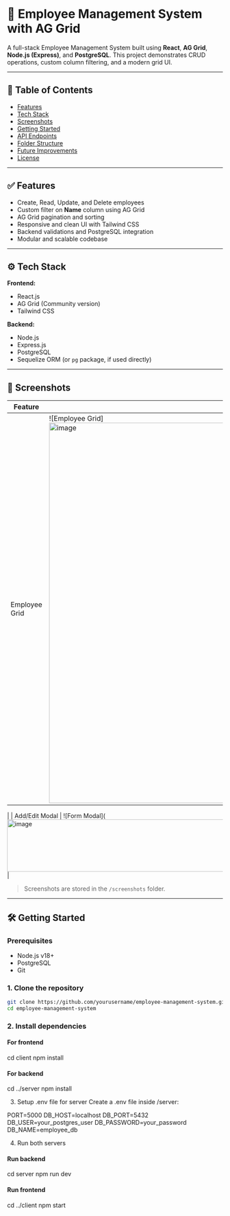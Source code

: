 # 🚀 Employee Management System with AG Grid

A full-stack Employee Management System built using **React**, **AG Grid**, **Node.js (Express)**, and **PostgreSQL**. This project demonstrates CRUD operations, custom column filtering, and a modern grid UI.

---

## 📑 Table of Contents

- [Features](#features)
- [Tech Stack](#tech-stack)
- [Screenshots](#screenshots)
- [Getting Started](#getting-started)
- [API Endpoints](#api-endpoints)
- [Folder Structure](#folder-structure)
- [Future Improvements](#future-improvements)
- [License](#license)

---

## ✅ Features

- Create, Read, Update, and Delete employees
- Custom filter on **Name** column using AG Grid
- AG Grid pagination and sorting
- Responsive and clean UI with Tailwind CSS
- Backend validations and PostgreSQL integration
- Modular and scalable codebase

---

## ⚙️ Tech Stack

**Frontend:**
- React.js
- AG Grid (Community version)
- Tailwind CSS

**Backend:**
- Node.js
- Express.js
- PostgreSQL
- Sequelize ORM (or `pg` package, if used directly)

---

## 📸 Screenshots

| Feature | Preview |
|--------|--------|
| Employee Grid | ![Employee Grid]<img width="1588" height="887" alt="image" src="https://github.com/user-attachments/assets/6871cdec-0216-479c-b57c-9c495601e890" />
 |
| Add/Edit Modal | ![Form Modal](<img width="1428" height="122" alt="image" src="https://github.com/user-attachments/assets/bbc83d01-2457-4618-bd5e-d507df75d9da" />
 |

> Screenshots are stored in the `/screenshots` folder.

---

## 🛠️ Getting Started

### Prerequisites

- Node.js v18+
- PostgreSQL
- Git

### 1. Clone the repository

```bash
git clone https://github.com/yourusername/employee-management-system.git
cd employee-management-system
```


### 2. Install dependencies
#### For frontend
cd client
npm install

#### For backend
cd ../server
npm install


3. Setup .env file for server
Create a .env file inside /server:

PORT=5000
DB_HOST=localhost
DB_PORT=5432
DB_USER=your_postgres_user
DB_PASSWORD=your_password
DB_NAME=employee_db


4. Run both servers
#### Run backend
cd server
npm run dev

#### Run frontend
cd ../client
npm start
